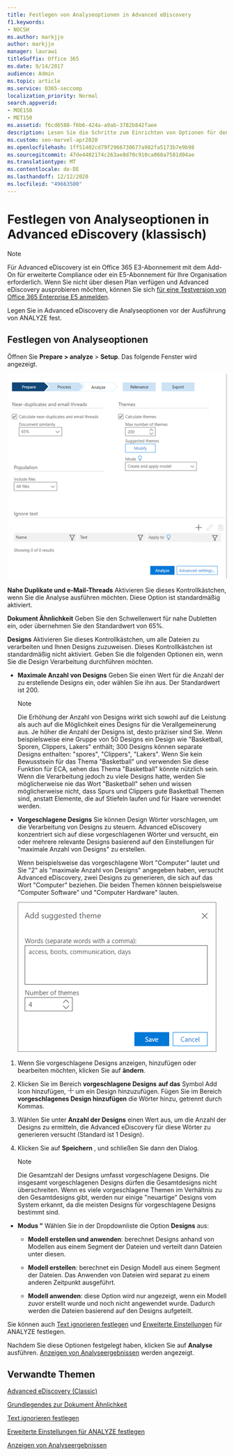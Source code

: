 ```yaml
---
title: Festlegen von Analyseoptionen in Advanced eDiscovery
f1.keywords:
- NOCSH
ms.author: markjjo
author: markjjo
manager: laurawi
titleSuffix: Office 365
ms.date: 9/14/2017
audience: Admin
ms.topic: article
ms.service: O365-seccomp
localization_priority: Normal
search.appverid:
- MOE150
- MET150
ms.assetid: f6cd6588-f6b6-424a-a9ab-3782b842faee
description: Lesen Sie die Schritte zum Einrichten von Optionen für den Analyseprozess in Advanced eDiscovery, einschließlich nahe gestellter Duplikate, e-Mail-Threads und Designs.
ms.custom: seo-marvel-apr2020
ms.openlocfilehash: 1ff51402cd79f2966730677a982fa5173b7e9b98
ms.sourcegitcommit: 47de4402174c263ae8d70c910ca068a7581d04ae
ms.translationtype: MT
ms.contentlocale: de-DE
ms.lasthandoff: 12/12/2020
ms.locfileid: "49663500"
---
```

# <a name="set-analyze-options-in-advanced-ediscovery-classic"></a>Festlegen von Analyseoptionen in Advanced eDiscovery (klassisch)

> [!NOTE]
> Für Advanced eDiscovery ist ein Office 365 E3-Abonnement mit dem Add-On für erweiterte Compliance oder ein E5-Abonnement für Ihre Organisation erforderlich. Wenn Sie nicht über diesen Plan verfügen und Advanced eDiscovery ausprobieren möchten, können Sie sich [für eine Testversion von Office 365 Enterprise E5 anmelden](https://go.microsoft.com/fwlink/p/?LinkID=698279). 
  
Legen Sie in Advanced eDiscovery die Analyseoptionen vor der Ausführung von ANALYZE fest.
  
## <a name="set-analyze-options"></a>Festlegen von Analyseoptionen

Öffnen Sie **Prepare \> analyze** \> **Setup**. Das folgende Fenster wird angezeigt.
  
![Festlegen von Analyseoptionen](../media/c3ec7a92-8484-4812-b98c-aa3eb740e5b7.png)
  
 **Nahe Duplikate und e-Mail-Threads** Aktivieren Sie dieses Kontrollkästchen, wenn Sie die Analyse ausführen möchten. Diese Option ist standardmäßig aktiviert. 
  
 **Dokument Ähnlichkeit** Geben Sie den Schwellenwert für nahe Dubletten ein, oder übernehmen Sie den Standardwert von 65%. 
  
 **Designs** Aktivieren Sie dieses Kontrollkästchen, um alle Dateien zu verarbeiten und Ihnen Designs zuzuweisen. Dieses Kontrollkästchen ist standardmäßig nicht aktiviert. Geben Sie die folgenden Optionen ein, wenn Sie die Design Verarbeitung durchführen möchten.
  
- **Maximale Anzahl von Designs** Geben Sie einen Wert für die Anzahl der zu erstellende Designs ein, oder wählen Sie ihn aus. Der Standardwert ist 200. 
    
    > [!NOTE]
    > Die Erhöhung der Anzahl von Designs wirkt sich sowohl auf die Leistung als auch auf die Möglichkeit eines Designs für die Verallgemeinerung aus. Je höher die Anzahl der Designs ist, desto präziser sind Sie. Wenn beispielsweise eine Gruppe von 50 Designs ein Design wie "Basketball, Sporen, Clippers, Lakers" enthält; 300 Designs können separate Designs enthalten: "spores", "Clippers", "Lakers". Wenn Sie kein Bewusstsein für das Thema "Basketball" und verwenden Sie diese Funktion für ECA, sehen das Thema "Basketball" könnte nützlich sein. Wenn die Verarbeitung jedoch zu viele Designs hatte, werden Sie möglicherweise nie das Wort "Basketball" sehen und wissen möglicherweise nicht, dass Spurs und Clippers gute Basketball Themen sind, anstatt Elemente, die auf Stiefeln laufen und für Haare verwendet werden. 
  
- **Vorgeschlagene Designs** Sie können Design Wörter vorschlagen, um die Verarbeitung von Designs zu steuern. Advanced eDiscovery konzentriert sich auf diese vorgeschlagenen Wörter und versucht, ein oder mehrere relevante Designs basierend auf den Einstellungen für "maximale Anzahl von Designs" zu erstellen. 
    
    Wenn beispielsweise das vorgeschlagene Wort "Computer" lautet und Sie "2" als "maximale Anzahl von Designs" angegeben haben, versucht Advanced eDiscovery, zwei Designs zu generieren, die sich auf das Wort "Computer" beziehen. Die beiden Themen können beispielsweise "Computer Software" und "Computer Hardware" lauten. 
    
    ![Hinzufügen eines vorgeschlagenen Designs](../media/06e9ffd3-a76c-423b-b450-9e465eb9a02f.png)
  
1. Wenn Sie vorgeschlagene Designs anzeigen, hinzufügen oder bearbeiten möchten, klicken Sie auf **ändern**.
    
2. Klicken Sie im Bereich **vorgeschlagene Designs** **auf das** Symbol Add Icon hinzufügen, ![ ](../media/c2dd8b3a-5a22-412c-a7fa-143f5b2b5612.png) um ein Design hinzuzufügen. Fügen Sie im Bereich **vorgeschlagenes Design hinzufügen** die Wörter hinzu, getrennt durch Kommas. 
    
3. Wählen Sie unter **Anzahl der Designs** einen Wert aus, um die Anzahl der Designs zu ermitteln, die Advanced eDiscovery für diese Wörter zu generieren versucht (Standard ist 1 Design).
    
4. Klicken Sie auf **Speichern** , und schließen Sie dann den Dialog. 
    
    > [!NOTE]
    > Die Gesamtzahl der Designs umfasst vorgeschlagene Designs. Die insgesamt vorgeschlagenen Designs dürfen die Gesamtdesigns nicht überschreiten. Wenn es viele vorgeschlagene Themen im Verhältnis zu den Gesamtdesigns gibt, werden nur einige "neuartige" Designs vom System erkannt, da die meisten Designs für vorgeschlagene Designs bestimmt sind. 
  
- **Modus "** Wählen Sie in der Dropdownliste die Option **Designs** aus: 
    
  - **Modell erstellen und anwenden**: berechnet Designs anhand von Modellen aus einem Segment der Dateien und verteilt dann Dateien unter diesen.
    
  - **Modell erstellen**: berechnet ein Design Modell aus einem Segment der Dateien. Das Anwenden von Dateien wird separat zu einem anderen Zeitpunkt ausgeführt.
    
  - **Modell anwenden**: diese Option wird nur angezeigt, wenn ein Modell zuvor erstellt wurde und noch nicht angewendet wurde. Dadurch werden die Dateien basierend auf den Designs aufgeteilt.
    
Sie können auch [Text ignorieren festlegen](set-ignore-text-in-advanced-ediscovery.md) und [Erweiterte Einstellungen](set-analyze-advanced-settings-in-advanced-ediscovery.md) für ANALYZE festlegen. 
  
Nachdem Sie diese Optionen festgelegt haben, klicken Sie auf **Analyse** ausführen. [Anzeigen von Analyseergebnissen](view-analyze-results-in-advanced-ediscovery.md) werden angezeigt. 
  
## <a name="related-topics"></a>Verwandte Themen

[Advanced eDiscovery (Classic)](office-365-advanced-ediscovery.md)
  
[Grundlegendes zur Dokument Ähnlichkeit](understand-document-similarity-in-advanced-ediscovery.md)
  
[Text ignorieren festlegen ](set-ignore-text-in-advanced-ediscovery.md)
  
[Erweiterte Einstellungen für ANALYZE festlegen](set-analyze-advanced-settings-in-advanced-ediscovery.md)
  
[Anzeigen von Analyseergebnissen](view-analyze-results-in-advanced-ediscovery.md)

